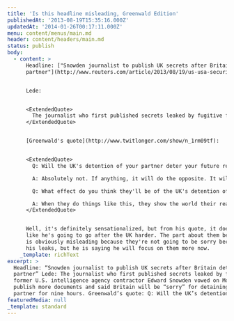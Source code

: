 ```yaml
---
title: 'Is this headline misleading, Greenwald Edition'
publishedAt: '2013-08-19T15:35:16.000Z'
updatedAt: '2014-01-26T00:17:11.000Z'
menu: content/menus/main.md
header: content/headers/main.md
status: publish
body:
  - content: >
      Headline: ["Snowden journalist to publish UK secrets after Britain detains
      partner"](http://www.reuters.com/article/2013/08/19/us-usa-security-snowden-brazil-idUSBRE97I0LZ20130819)


      Lede:


      <ExtendedQuote>
        The journalist who first published secrets leaked by fugitive former U.S. intelligence agency contractor Edward Snowden vowed on Monday to publish more documents and said Britain will be "sorry" for detaining his partner for nine hours.
      </ExtendedQuote>


      [Greenwald's quote](http://www.twitlonger.com/show/n_1rm09tf):


      <ExtendedQuote>
        Q: Will the UK's detention of your partner deter your future reporting?

        A: Absolutely not. If anything, it will do the opposite. It will embolden me: I have many more documents to report on, including ones about the UK, where I'll now focus more. I will be more aggressive, not less, in reporting.

        Q: What effect do you think they'll be of the UK's detention of your partner?

        A: When they do things like this, they show the world their real character. It'll backfire. I think they'll come to regret it.
      </ExtendedQuote>


      Well, it's definitely sensationalized, but from his quote, it does sound
      like he's going to go after the UK harder. The part about them being sorry
      is obviously misleading because they're not going to be sorry because of
      his leaks, but he is saying he will focus on them more now.
    _template: richText
excerpt: >
  Headline: “Snowden journalist to publish UK secrets after Britain detains
  partner” Lede: The journalist who first published secrets leaked by fugitive
  former U.S. intelligence agency contractor Edward Snowden vowed on Monday to
  publish more documents and said Britain will be “sorry” for detaining his
  partner for nine hours. Greenwald’s quote: Q: Will the UK’s detention \[…]
featuredMedia: null
_template: standard
---
```


